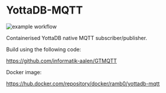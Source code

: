 # YottaDB-MQTT

![example workflow](https://github.com/RamSailopal/YottaDB-MQTT/actions/workflows/deploy.yml/badge.svg)

Containerised YottaDB native MQTT subscriber/publisher.

Build using the following code:

https://github.com/informatik-aalen/GTMQTT

Docker image:

https://hub.docker.com/repository/docker/ramb0/yottadb-mqtt
